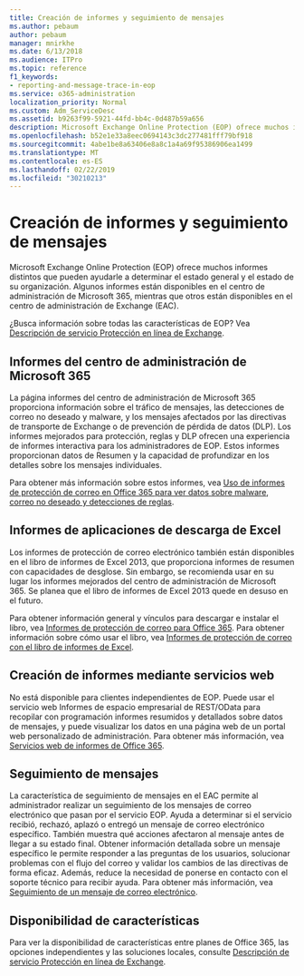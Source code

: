 ```yaml
---
title: Creación de informes y seguimiento de mensajes
ms.author: pebaum
author: pebaum
manager: mnirkhe
ms.date: 6/13/2018
ms.audience: ITPro
ms.topic: reference
f1_keywords:
- reporting-and-message-trace-in-eop
ms.service: o365-administration
localization_priority: Normal
ms.custom: Adm_ServiceDesc
ms.assetid: b9263f99-5921-44fd-bb4c-0d487b59a656
description: Microsoft Exchange Online Protection (EOP) ofrece muchos informes distintos que pueden ayudarle a determinar el estado general y el estado de su organización. Algunos informes están disponibles en el centro de administración de Microsoft 365, mientras que otros están disponibles en el centro de administración de Exchange (EAC).
ms.openlocfilehash: b52e1e33a8eec0694143c3dc277481fff79bf918
ms.sourcegitcommit: 4abe1be8a63406e8a8c1a4a69f95386906ea1499
ms.translationtype: MT
ms.contentlocale: es-ES
ms.lasthandoff: 02/22/2019
ms.locfileid: "30210213"
---
```

# <a name="reporting-and-message-trace"></a>Creación de informes y seguimiento de mensajes

Microsoft Exchange Online Protection (EOP) ofrece muchos informes distintos que pueden ayudarle a determinar el estado general y el estado de su organización. Algunos informes están disponibles en el centro de administración de Microsoft 365, mientras que otros están disponibles en el centro de administración de Exchange (EAC).
  
¿Busca información sobre todas las características de EOP? Vea [Descripción de servicio Protección en línea de Exchange](exchange-online-protection-service-description.md).
  
## <a name="microsoft-365-admin-center-reports"></a>Informes del centro de administración de Microsoft 365
<a name="BKMK_office365admincenterreports"> </a>

La página informes del centro de administración de Microsoft 365 proporciona información sobre el tráfico de mensajes, las detecciones de correo no deseado y malware, y los mensajes afectados por las directivas de transporte de Exchange o de prevención de pérdida de datos (DLP). Los informes mejorados para protección, reglas y DLP ofrecen una experiencia de informes interactiva para los administradores de EOP. Estos informes proporcionan datos de Resumen y la capacidad de profundizar en los detalles sobre los mensajes individuales.
  
Para obtener más información sobre estos informes, vea [Uso de informes de protección de correo en Office 365 para ver datos sobre malware, correo no deseado y detecciones de reglas](https://go.microsoft.com/fwlink/p/?LinkID=401102).
  
## <a name="excel-download-application-reports"></a>Informes de aplicaciones de descarga de Excel
<a name="BKMK_exceldownloadapplicationreports"> </a>

Los informes de protección de correo electrónico también están disponibles en el libro de informes de Excel 2013, que proporciona informes de resumen con capacidades de desglose. Sin embargo, se recomienda usar en su lugar los informes mejorados del centro de administración de Microsoft 365. Se planea que el libro de informes de Excel 2013 quede en desuso en el futuro. 
  
Para obtener información general y vínculos para descargar e instalar el libro, vea [Informes de protección de correo para Office 365](https://go.microsoft.com/fwlink/p/?LinkId=271776). Para obtener información sobre cómo usar el libro, vea [Informes de protección de correo con el libro de informes de Excel](https://go.microsoft.com/fwlink/p/?LinkId=285211).
  
## <a name="reporting-using-web-services"></a>Creación de informes mediante servicios web
<a name="BKMK_reportingusingwebservices"> </a>

No está disponible para clientes independientes de EOP. Puede usar el servicio web Informes de espacio empresarial de REST/OData para recopilar con programación informes resumidos y detallados sobre datos de mensajes, y puede visualizar los datos en una página web de un portal web personalizado de administración. Para obtener más información, vea [Servicios web de informes de Office 365](https://go.microsoft.com/fwlink/?LinkId=279926).
  
## <a name="message-trace"></a>Seguimiento de mensajes
<a name="BKMK_messagetrace"> </a>

La característica de seguimiento de mensajes en el EAC permite al administrador realizar un seguimiento de los mensajes de correo electrónico que pasan por el servicio EOP. Ayuda a determinar si el servicio recibió, rechazó, aplazó o entregó un mensaje de correo electrónico específico. También muestra qué acciones afectaron al mensaje antes de llegar a su estado final. Obtener información detallada sobre un mensaje específico le permite responder a las preguntas de los usuarios, solucionar problemas con el flujo del correo y validar los cambios de las directivas de forma eficaz. Además, reduce la necesidad de ponerse en contacto con el soporte técnico para recibir ayuda. Para obtener más información, vea [Seguimiento de un mensaje de correo electrónico](https://go.microsoft.com/fwlink/p/?LinkID=282262).
  
## <a name="feature-availability"></a>Disponibilidad de características
<a name="BKMK_messagetrace"> </a>

Para ver la disponibilidad de características entre planes de Office 365, las opciones independientes y las soluciones locales, consulte [Descripción de servicio Protección en línea de Exchange](exchange-online-protection-service-description.md).
  

